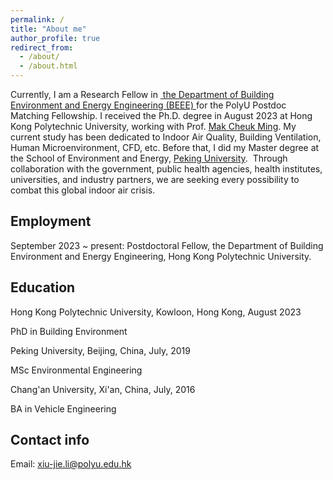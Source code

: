 ```yaml
---
permalink: /
title: "About me"
author_profile: true
redirect_from: 
  - /about/
  - /about.html
---
```


Currently, I am a Research Fellow in&nbsp;<a href="https://www.polyu.edu.hk/beee/"> the Department of Building Environment and Energy Engineering (BEEE) </a> for the PolyU Postdoc Matching Fellowship.  I received the Ph.D. degree in August 2023 at Hong Kong Polytechnic University, working with Prof. <a href="https://www.polyu.edu.hk/beee/people/academic-staff/professor-mak-cheuk-ming/">Mak Cheuk Ming</a></a>. My current study has been dedicated to Indoor Air Quality, Building Ventilation, Human Microenvironment, CFD, etc. Before that, I did my Master degree at the School of Environment and Energy, <a href="https://www.pku.edu.cn/">Peking University</a>.&nbsp; Through collaboration with the government, public health agencies, health institutes, universities, and industry partners, we are seeking every possibility to combat this global indoor air crisis.

Employment
------
September 2023 ~ present: Postdoctoral Fellow, the Department of Building Environment and Energy Engineering, Hong Kong Polytechnic University.

Education
------
Hong Kong Polytechnic University, Kowloon, Hong Kong, August 2023

PhD in Building Environment

Peking University, Beijing, China, July, 2019

MSc Environmental Engineering

Chang'an University, Xi'an, China, July, 2016

BA in Vehicle Engineering

Contact info
------
Email: xiu-jie.li@polyu.edu.hk
